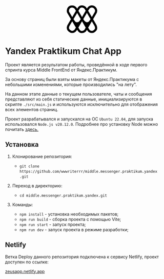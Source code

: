 <p align="center"><img src="./public/wm.svg" alt="wm" width="100"/></p>

# Yandex Praktikum Chat App

Проект является результатом работы, проведённой в ходе первого спринта курса Middle FrontEnd от Яндекс.Практикум.

За основу страниц были взяты макеты от Яндекс.Практикума с небольшими изменениями, которые производились "на лету".

На данном этапе данные о текущем пользователе, чаты и сообщения представляют из себя статические данные, инициализируются в скрипте `./src/main.js` и используются исключительно для отображения всех элементов страниц.

Проект разрабатывался и запускался на ОС `Ubuntu 22.04`, для запуска использовался `Node.js v20.12.0`. Подробнее про установку Node можно почитать <a href="https://docs.npmjs.com/downloading-and-installing-node-js-and-npm" target="_blank">здесь.</a>

## Установка

1. Клонирование репозитория:

   - ```git clone https://github.com/wwwriterrr/middle.messenger.praktikum.yandex.git```

2. Переход в директорию:

   - ```cd middle.messenger.praktikum.yandex.git```

3. Команды:
   - ```npm install``` - установка необходимых пакетов;
   - ```npm run build``` - сборка проекта с помощью Vite;
   - ```npm run start``` - запуск проекта;
   - ```npm run dev``` - запуск проекта в режиме разработки;

## Netlify

Ветка Deploy данного репозитория подключена к сервису Netlify, проект доступен по ссылке:

<a href="https://zeusapp.netlify.app/" target="_blank">zeusapp.netlify.app</a>

